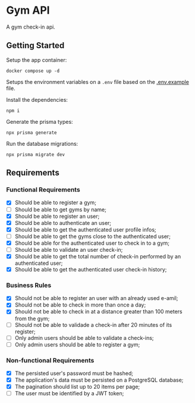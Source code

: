 # Gym API

A gym check-in api.

## Getting Started

Setup the app container:

```shell
docker compose up -d
```

Setups the environment variables on a `.env` file based on the [.env.example](.env.example) file.

Install the dependencies:

```shell
npm i
```

Generate the prisma types:

```shell
npx prisma generate
```

Run the database migrations:

```shell
npx prisma migrate dev
```

## Requirements

### Functional Requirements

- [x] Should be able to register a gym;
- [ ] Should be able to get gyms by name;
- [x] Should be able to register an user;
- [x] Should be able to authenticate an user;
- [x] Should be able to get the authenticated user profile infos;
- [ ] Should be able to get the gyms close to the authenticated user;
- [x] Should be able for the authenticated user to check in to a gym;
- [ ] Should be able to validate an user check-in;
- [x] Should be able to get the total number of check-in performed by an authenticated user;
- [x] Should be able to get the authenticated user check-in history;

### Business Rules

- [x] Should not be able to register an user with an already used e-amil;
- [x] Should not be able to check in more than once a day;
- [x] Should not be able to check in at a distance greater than 100 meters from the gym;
- [ ] Should not be able to validade a check-in after 20 minutes of its register;
- [ ] Only admin users should be able to validate a check-ins;
- [ ] Only admin users should be able to register a gym;

### Non-functional Requirements

- [x] The persisted user's password must be hashed;
- [x] The application's data must be persisted on a PostgreSQL database;
- [x] The pagination should list up to 20 items per page;
- [ ] The user must be identified by a JWT token;
